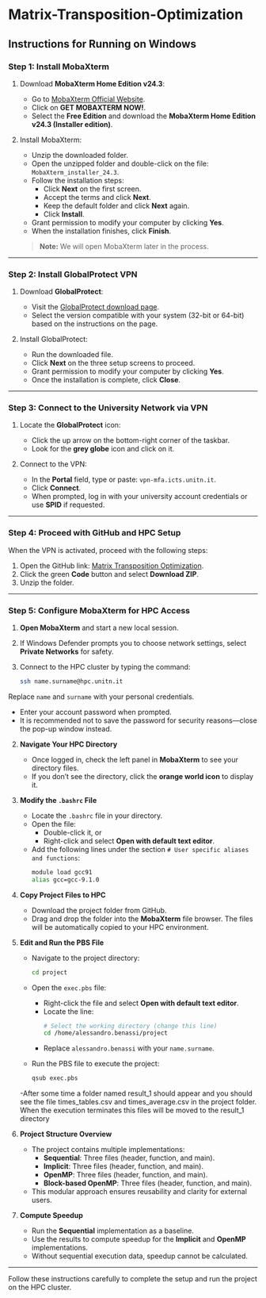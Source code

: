 # Matrix-Transposition-Optimization

## Instructions for Running on Windows

### Step 1: Install MobaXterm

1. Download **MobaXterm Home Edition v24.3**:
   - Go to [MobaXterm Official Website](https://mobaxterm.mobatek.net/).
   - Click on **GET MOBAXTERM NOW!**.
   - Select the **Free Edition** and download the **MobaXterm Home Edition v24.3 (Installer edition)**.

2. Install MobaXterm:
   - Unzip the downloaded folder.
   - Open the unzipped folder and double-click on the file: `MobaXterm_installer_24.3`.
   - Follow the installation steps:
     - Click **Next** on the first screen.
     - Accept the terms and click **Next**.
     - Keep the default folder and click **Next** again.
     - Click **Install**.
   - Grant permission to modify your computer by clicking **Yes**.
   - When the installation finishes, click **Finish**.

   > **Note:** We will open MobaXterm later in the process.

---

### Step 2: Install GlobalProtect VPN

1. Download **GlobalProtect**:
   - Visit the [GlobalProtect download page](https://vpn.youruniversitydomain.com/).
   - Select the version compatible with your system (32-bit or 64-bit) based on the instructions on the page.

2. Install GlobalProtect:
   - Run the downloaded file.
   - Click **Next** on the three setup screens to proceed.
   - Grant permission to modify your computer by clicking **Yes**.
   - Once the installation is complete, click **Close**.

---

### Step 3: Connect to the University Network via VPN

1. Locate the **GlobalProtect** icon:
   - Click the up arrow on the bottom-right corner of the taskbar.
   - Look for the **grey globe** icon and click on it.

2. Connect to the VPN:
   - In the **Portal** field, type or paste: `vpn-mfa.icts.unitn.it`.
   - Click **Connect**.
   - When prompted, log in with your university account credentials or use **SPID** if requested.

---

### Step 4: Proceed with GitHub and HPC Setup

When the VPN is activated, proceed with the following steps:

1. Open the GitHub link: [Matrix Transposition Optimization](https://github.com/ale-bena/Matrix-Transposition-Optimization.git).
2. Click the green **Code** button and select **Download ZIP**.
3. Unzip the folder.

---

### Step 5: Configure MobaXterm for HPC Access

1. **Open MobaXterm** and start a new local session.
2. If Windows Defender prompts you to choose network settings, select **Private Networks** for safety.

3. Connect to the HPC cluster by typing the command:
   ```bash
   ssh name.surname@hpc.unitn.it
 Replace `name` and `surname` with your personal credentials.
   - Enter your account password when prompted.
   - It is recommended not to save the password for security reasons—close the pop-up window instead.

2. **Navigate Your HPC Directory**
   - Once logged in, check the left panel in **MobaXterm** to see your directory files.
   - If you don’t see the directory, click the **orange world icon** to display it.

3. **Modify the `.bashrc` File**
   - Locate the `.bashrc` file in your directory.
   - Open the file:
     - Double-click it, or
     - Right-click and select **Open with default text editor**.
   - Add the following lines under the section `# User specific aliases and functions`:
     ```bash
     module load gcc91
     alias gcc=gcc-9.1.0
     ```

4. **Copy Project Files to HPC**
   - Download the project folder from GitHub.
   - Drag and drop the folder into the **MobaXterm** file browser. The files will be automatically copied to your HPC environment.

5. **Edit and Run the PBS File**
   - Navigate to the project directory:
     ```bash
     cd project
     ```
   - Open the `exec.pbs` file:
     - Right-click the file and select **Open with default text editor**.
     - Locate the line:
       ```bash
       # Select the working directory (change this line)
       cd /home/alessandro.benassi/project
       ```
     - Replace `alessandro.benassi` with your `name.surname`.

   - Run the PBS file to execute the project:
     ```bash
     qsub exec.pbs
     ```
   -After some time a folder named result_1 should appear and you should see the file times_tables.csv and times_average.csv in the project folder. When the execution terminates this files will be moved to the result_1 directory

6. **Project Structure Overview**
   - The project contains multiple implementations:
     - **Sequential**: Three files (header, function, and main).
     - **Implicit**: Three files (header, function, and main).
     - **OpenMP**: Three files (header, function, and main).
     - **Block-based OpenMP**: Three files (header, function, and main).
   - This modular approach ensures reusability and clarity for external users.

7. **Compute Speedup**
   - Run the **Sequential** implementation as a baseline.
   - Use the results to compute speedup for the **Implicit** and **OpenMP** implementations.
   - Without sequential execution data, speedup cannot be calculated.

---

Follow these instructions carefully to complete the setup and run the project on the HPC cluster.

